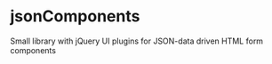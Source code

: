 jsonComponents
==============

Small library with jQuery UI plugins for JSON-data driven HTML form components
